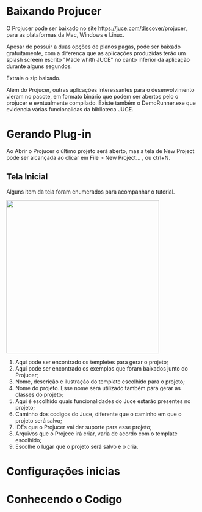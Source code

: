 # Baixando Projucer

O Projucer pode ser baixado no site https://juce.com/discover/projucer, para as plataformas da Mac, Windows e Linux.

Apesar de possuir a duas opções de planos pagas, pode ser baixado gratuitamente, com a diferença que as aplicações produzidas terão um splash screem escrito "Made whith JUCE" no canto inferior da aplicação durante alguns segundos.

Extraia o zip baixado.

Além do Projucer, outras aplicações interessantes para o desenvolvimento vieram no pacote, em formato binário que podem ser abertos pelo o projucer e evntualmente compilado. Existe também o DemoRunner.exe que evidencia várias funcionalidas da biblioteca JUCE.

# Gerando Plug-in

Ao Abrir o Projucer o último projeto será aberto, mas a tela de New Project pode ser alcançada ao clicar em File > New Project... , ou ctrl+N.

## Tela Inicial

Alguns item da tela foram enumerados para acompanhar o tutorial.

<img src="https://user-images.githubusercontent.com/29122971/110245909-0e56b800-7f44-11eb-95dd-e43f7248c530.png" height="400">

1. Aqui pode ser encontrado os templetes para gerar o projeto;
2. Aqui pode ser encontrado os exemplos que foram baixados junto do Projucer;
3. Nome, descrição e ilustração do template escolhido para o projeto;
4. Nome do projeto. Esse nome será utilizado também para gerar as classes do projeto;
5. Aqui é escolhido quais funcionalidades do Juce estarão presentes no projeto;
6. Caminho dos codigos do Juce, diferente que o caminho em que o projeto será salvo;
7. IDEs que o Projucer vai dar suporte para esse projeto;
8. Arquivos que o Projece irá criar, varia de acordo com o template escolhido;
9. Escolhe o lugar que o projeto será salvo e o cria.

# Configurações inicias

# Conhecendo o Codigo
